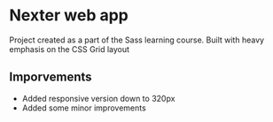 # Nexter web app

Project created as a part of the Sass learning course. Built with heavy emphasis on the CSS Grid layout

## Imporvements

- Added responsive version down to 320px
- Added some minor improvements
